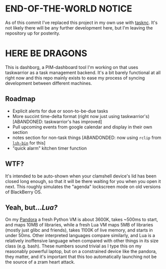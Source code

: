 # END-OF-THE-WORLD NOTICE

As of this commit I've replaced this project in my own use with [tasknc](https://github.com/lharding/tasknc). It's not likely there will be any further development here, but I'm leaving the repository up for posterity.

# HERE BE DRAGONS

This is dashborg, a PIM-dashboard tool I'm working on that uses taskwarrior as a task management backend. It's a bit barely functional at all right now and this repo mainly exists to ease my process of syncing development between different machines.

## Roadmap

- Explicit alerts for due or soon-to-be-due tasks
- More succint time-delta format (right now just using taskwarrior's) [ABANDONED: taskwarrior's has improved]
- Pull upcoming events from google calendar and display in their own section
- notes section for non-task things [ABANDONDED: now using `rclip` from [`lsh-bin`](https://github.com/lharding/lsh-bin) for this]
- "quick alarm" kitchen timer function

## WTF?

It's intended to be auto-shown when your clamshell device's lid has been closed long enough, so that it will be there waiting for you when you open it next. This roughly simulates the "agenda" lockscreen mode on old versions of BlackBerry OS.

## Yeah, but...*Lua?*

On my [Pandora](http://openpandora.org) a fresh Python VM is about 3600K, takes ~500ms to start, and maps 10MB of libraries, while a fresh Lua VM maps 5MB of libraries (mostly just glibc and friends), takes 1100K of live memory, and starts in under 50ms. Other interpreted languages compare similarly, and Lua is a relatively inoffensive language when compared with other things in its size class (e.g. bash). These numbers sound trivial as I type this on my reasonably powerful laptop, but on a constrained device like the pandora, they matter, and it's important that this too automatically launching not be the source of a zram heart attack.
